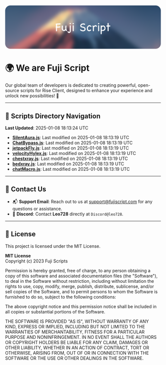 ![Banner](.github/b.webp)

# 🌍 **We are Fuji Script**

Our global team of developers is dedicated to creating powerful, open-source scripts for Rise Client, designed to enhance your experience and unlock new possibilities! 🌟

---
<!-- SCRIPTS_NAVIGATION_START -->
## 📂 **Scripts Directory Navigation**

**Last Updated**: 2025-01-08 18:13:24 UTC

- **[SilentAura.js](scripts/SilentAura.js)**: Last modified on 2025-01-08 18:13:19 UTC
- **[ChatBypass.js](scripts/ChatBypass.js)**: Last modified on 2025-01-08 18:13:19 UTC
- **[jetpackFly.js](scripts/jetpackFly.js)**: Last modified on 2025-01-08 18:13:19 UTC
- **[velocityHylex.js](scripts/velocityHylex.js)**: Last modified on 2025-01-08 18:13:19 UTC
- **[chestxray.js](scripts/chestxray.js)**: Last modified on 2025-01-08 18:13:19 UTC
- **[bedxray.js](scripts/bedxray.js)**: Last modified on 2025-01-08 18:13:19 UTC
- **[chatMacro.js](scripts/chatMacro.js)**: Last modified on 2025-01-08 18:13:19 UTC

<!-- SCRIPTS_NAVIGATION_END -->

---

## 💬 **Contact Us**  
- 📬 **Support Email**: Reach out to us at [support@fujiscript.com](mailto:support@fujiscript.com) for any questions or assistance.  
- 💬 **Discord**: Contact **Leo728** directly at `Discord@leo728`.

---

## 📜 **License**

This project is licensed under the MIT License.  

**MIT License**  
Copyright (c) 2023 Fuji Scripts  

Permission is hereby granted, free of charge, to any person obtaining a copy of this software and associated documentation files (the "Software"), to deal in the Software without restriction, including without limitation the rights to use, copy, modify, merge, publish, distribute, sublicense, and/or sell copies of the Software, and to permit persons to whom the Software is furnished to do so, subject to the following conditions:  

The above copyright notice and this permission notice shall be included in all copies or substantial portions of the Software.  

THE SOFTWARE IS PROVIDED "AS IS", WITHOUT WARRANTY OF ANY KIND, EXPRESS OR IMPLIED, INCLUDING BUT NOT LIMITED TO THE WARRANTIES OF MERCHANTABILITY, FITNESS FOR A PARTICULAR PURPOSE AND NONINFRINGEMENT. IN NO EVENT SHALL THE AUTHORS OR COPYRIGHT HOLDERS BE LIABLE FOR ANY CLAIM, DAMAGES OR OTHER LIABILITY, WHETHER IN AN ACTION OF CONTRACT, TORT OR OTHERWISE, ARISING FROM, OUT OF OR IN CONNECTION WITH THE SOFTWARE OR THE USE OR OTHER DEALINGS IN THE SOFTWARE.  
